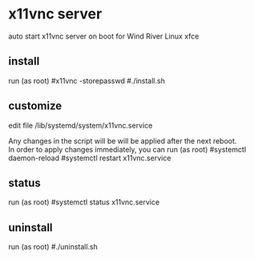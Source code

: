 # x11vnc server

auto start x11vnc server on boot for Wind River Linux xfce

## install

run (as root)
    #x11vnc -storepasswd
    #./install.sh

## customize

edit file /lib/systemd/system/x11vnc.service  

Any changes in the script will be will be applied after the next reboot.  
In order to apply changes immediately, you can run (as root)
    #systemctl daemon-reload
    #systemctl restart x11vnc.service

## status

run (as root)
    #systemctl status x11vnc.service

## uninstall

run (as root)
    #./uninstall.sh
